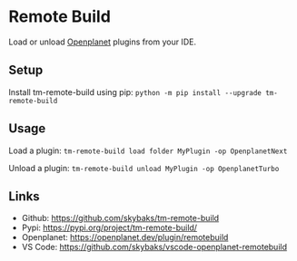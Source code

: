# Remote Build

Load or unload [Openplanet](https://openplanet.dev/) plugins from your IDE.

## Setup

Install tm-remote-build using pip: `python -m pip install --upgrade tm-remote-build`

## Usage

Load a plugin: `tm-remote-build load folder MyPlugin -op OpenplanetNext`

Unload a plugin: `tm-remote-build unload MyPlugin -op OpenplanetTurbo`

## Links

* Github: https://github.com/skybaks/tm-remote-build
* Pypi: https://pypi.org/project/tm-remote-build/
* Openplanet: https://openplanet.dev/plugin/remotebuild
* VS Code: https://github.com/skybaks/vscode-openplanet-remotebuild
